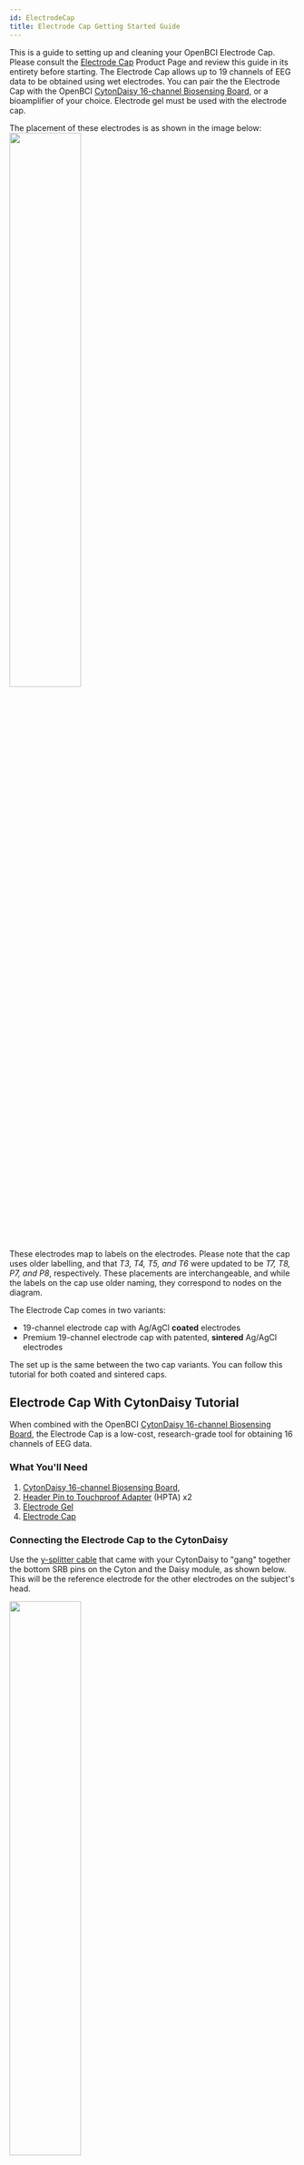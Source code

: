 ```yaml
---
id: ElectrodeCap
title: Electrode Cap Getting Started Guide
---
```

This is a guide to setting up and cleaning your OpenBCI Electrode Cap. Please consult the [Electrode Cap](https://shop.openbci.com/products/openbci-eeg-electrocap)
Product Page and review this guide in its entirety before starting.
The Electrode Cap allows up to 19 channels of EEG data to be obtained using wet electrodes.
You can pair the the Electrode Cap with the OpenBCI [CytonDaisy 16-channel Biosensing Board,](https://shop.openbci.com/collections/frontpage/products/cyton-daisy-biosensing-boards-16-channel)
or a bioamplifier of your choice. Electrode gel must be used with the electrode cap.

The placement of these electrodes is as shown in the image below:
<img src="https://github.com/openbci-archive/Docs/blob/master/assets/images/electrode%20cap%20nodes_1.png?raw=true" width="50%" />

These electrodes map to labels on the electrodes. Please note that the cap uses older labelling, and that _T3, T4, T5, and T6_ were updated to be _T7, T8, P7, and P8_, respectively. These placements are interchangeable, and while the labels on the cap use older naming, they correspond to nodes on the diagram.

The Electrode Cap comes in two variants:

-   19-channel electrode cap with Ag/AgCl **coated** electrodes
-   Premium 19-channel electrode cap with patented, **sintered** Ag/AgCl electrodes

The set up is the same between the two cap variants. You can follow this tutorial for both coated and sintered caps.

## Electrode Cap With CytonDaisy Tutorial

When combined with the OpenBCI [CytonDaisy 16-channel Biosensing Board](https://shop.openbci.com/collections/frontpage/products/cyton-daisy-biosensing-boards-16-channel),
the Electrode Cap is a low-cost, research-grade tool for obtaining 16 channels of EEG data.

### What You'll Need

1.  [CytonDaisy 16-channel Biosensing Board,](https://shop.openbci.com/collections/frontpage/products/cyton-daisy-biosensing-boards-16-channel)
2.  [Header Pin to Touchproof Adapter](https://shop.openbci.com/collections/frontpage/products/touch-proof-electrode-cable-adapter) (HPTA) x2
3.  [Electrode Gel](https://shop.openbci.com/collections/frontpage/products/electrodegel)
4.  [Electrode Cap](https://shop.openbci.com/products/openbci-eeg-electrocap)

### Connecting the Electrode Cap to the CytonDaisy

Use the [y-splitter cable](../../../GettingStarted/Boards/DaisyGS/#2-y-splitter-cable) that came with your CytonDaisy to "gang" together the bottom SRB pins on the Cyton and the Daisy module, as shown below. This will be the reference electrode for the other electrodes on the subject's head.

<img src="https://github.com/OpenBCI/Documentation/blob/master/website/docs/assets/GettingStartedImages/cytonDaisy_ySplitter_on_SRBpins.jpg?raw=true" width="50%" />

Connect a HPTA cable to the single end of the y-splitter cable, then connect the its blue termination to the REF electrode of the cap, shown below.

<img src="https://github.com/openbci-archive/Docs/blob/master/assets/images/cap_ref_pin.png?raw=true" width="50%" />

![electrode cap reference](../../assets/HeadwareImages/eeg-electrode-cap-5.jpg)

Connect bottom pins N1P through N8P on the Cyton to a set of HPTA cables, shown below. These pins will be channels 1-8 on the OpenBCI GUI.

![Cyton-Daisy wire setup](../../assets/HeadwareImages/gelfree_electrode_cap_1.jpg)

Connect top pins N1P through N8P on the Daisy module to another set of HPTA cables, shown below. These pins will be channels 9-16.

![Cyton-Daisy wire setup](../../assets/HeadwareImages/gelfree_electrode_cap_3.jpg)

Connect a leftover HPTA cable to the bottom BIAS pin of the Cyton. The BIAS pin is used for noise cancelling. It is similar to a GROUND pin, which establishes a common ground between the Cyton board and your body, but it has some extra destructive interference noise cancelling techniques built in! Connect the blue termination of this HPTA cable to the GND cap electrode, shown below.

<img src="https://github.com/openbci-archive/Docs/blob/master/assets/images/cap_GND_pin.png?raw=true" width="50%" />

For WHY these connections are recommended, see the [EEG explanation](../../GettingStarted/Biosensing-Setups/01-EEG-Setup.md)page.

After the cables are all connected as shown above, place the cap on the subject's head and inject a small amount of electrode gel using the included syringe. After each data recording session, be sure to clean the gel off the cap!

### Troubleshooting

Seeing a lot of noise? Check your electrode connections -

These steps can be done in any order:

1. The bottom BIAS pin of the Cyton **board** goes to the GND electrode of the **cap**. **You would use the HPTA cable to connect them.**

2. The bottom SRB pins on the Cyton and the Daisy **boards** should be "ganged together" using the split end of the y-splitter cable. 
The single end of the y-splitter cable should go to the REF electrode of the **cap**. **You would use the HPTA cable to connect them.**

The rest of the cap electrodes are completely up to you how you want to connect them to the Cyton.

3. For example, if you want data from Fp1 (of the cap) to show up on channel 1 of the OpenBCI GUI, then connect Fp1 cable to the bottom pin N1P of the Cyton. Use the HPTA cable to connect them.

If you want Fp1 data to show up on channel 9 of the OpenBCI GUI, then connect Fp1 to the bottom pin N1P of the CytonDaisy. You can pair any cap electrode (aside from GND and REF) with any pins N1P through N8P on the Cyton and Daisy boards

Channels 1-8 on the GUI correspond to bottom pins N1P through N8P on the Cyton
Channels 9-16 on the GUI correspond to bottoms pins N1P through N8P on the Daisy.

### Software

<img src="https://github.com/openbci-archive/Docs/blob/master/assets/images/GUI-V4-Screenshot.jpg?raw=true" width="50%" />

Head over to the OpenBCI GUI [tutorial](Software/OpenBCISoftware/01-OpenBCI_GUI.md) to set up your free live-streaming software!

### Use Cases for OpenBCI GUI

-   OpenBCI device owners want to visualize their brainwaves!
-   Many of the researchers, hackers and students alike who purchase OpenBCI devices want to use them to acquire data as soon as their device arrives.
-   Users use macOS, Windows and Linux to acquire data
-   Users want to filter incoming data in real time
-   Users want to make their own experiments to test their awesome theories or duplicate state of the art research at home!
-   Users struggle to get prerequisites properly installed to get data on their own from OpenBCI Cyton and Ganglion.
-   Users want to stream data into their own custom applications such as MATLAB.

### What You Can Do with OpenBCI GUI and Software Stack

-   Visualize data from every OpenBCI device: Ganglion, Cyton, Cyton with Daisy, and the WiFi Shield
-   Playback files using GUI
-   Run as a native application on macOS, Windows, and Linux.
-   Apply filters and other data processing tools to quickly clean raw data in real time
-   Use the GUI as a networking system to move data out of GUI into other apps over UDP, OSC, LSL, and Serial.
-   Send data to [MATLAB](../../Software/CompatibleThirdPartySoftware/01-Matlab.md), Neuropype (using LSL), and other [third-party softwares.](../../Software/SoftwareLanding.md)
-   Analyze data with [Python and Brainflow](ForDevelopers/01-SoftwareDevelopment.md#brainflow---python)
-   [Create a widget framework](Software/OpenBCISoftware/02_GUI_Widget_Guide.md#custom-widget) that allows users to create their own experiments.
-   Output data into a saved file for later offline processing.
-   [Customize the layout](Software/OpenBCISoftware/01-OpenBCI_GUI.md#customize-your-layout), change the gain, toggle on/off, check impedance of individual channels of the CytonDaisy board (or any connected OpenBCI board) directly in the GUI!
-   Access built-in widgets such as Band Power, Spectrogram, Accelerometer, EEG Head Plot, and MUCH more

    **If you just want to visualize EEG, EMG, ECG data (and do some basic analysis) and save the data to start with, download the standalone [OpenBCI GUI](https://openbci.com/index.php/downloads) and connect it to an OpenBCI Cyton, CytonDaisy, or Ganglion!**

## Electrode Cap With Third-Party Bioamplifier Tutorial

 The Electrode Cap comes with industry-standard touchproof terminations that can be plugged directly into most bioamplifers. The 10-20 locations are marked on the electrodes on the cap.

### What You'll Need

1.  [Electrode Gel](https://shop.openbci.com/collections/frontpage/products/electrodegel)
2.  [Electrode Cap](https://shop.openbci.com/products/openbci-eeg-electrocap)
3.  Your own bioamplifier

### The set-up

1.  Place the Electrode Cap on the subject's head and apply electrode gel with the included syringe.
2.  Connect the Electrode Cap to your bioamplifier using the marked guides on the cap. The electrodes on the cap are labeled "GND", "REF", "C3", etc.
3.  Follow the manufacturer's instructions for your bioamplifier

If you're using a third-party bioamplifier, you'll need the software that is compatible with that particular bioamplifier. The OpenBCI GUI is intended to be used with OpenBCI biosensing boards (Cyton, CytonDaisy, and Ganglion), not third-party bioamplifiers such as g.tec devices.

Find it all overwhelming? Don't know where to start? Questions, comments, suggestions? Email [support@openbci.com](mailto:support@openbci.com)

## Electrode Cap Care and Cleaning Guide

A routine schedule for cleaning and disinfecting the Electrode
Cap helps assure accurate EEG signals and the reuse of
electrodes between different participants. Furthermore, you will
preserve the excellent characteristics of your electrodes and will
ensure a long product life.

#### Cleaning Method:

1.  Clean the residual gel off the Sintered Ag-AgCl Electrodes immediately after use.

2.  Soak the cap for about 15 minutes in warm water (up to 50
    degrees Celsius), so that the remaining gel can dissolves off
    quickly into the water. Use a cotton ball for removing gel residues
    from the electrodes only if absolutely necessary.

3.  In case the gel stays on the surface of the electrodes or the cap
    shell, then soak the cap in diluted detergent for a few hours.

4.  Rinse the cap in tap water thoroughly. Finish rinsing with deionized water or distilled water, if available. Air dry the cap and store the cap in a dark dry place.

Cleaning frequency-after each use.

#### Disinfecting Method:

1.  Clean the residual gel off the Sintered Ag-AgCl Electrodes immediately after use.

2.  Soak the cap for about 15 minutes in warm water (up to 50
    degrees Celsius), so that the remaining gel can dissolves off
    quickly into the water. Use a cotton ball for removing gel residues
    from the electrodes only if absolutely necessary.

3.  Then soak the cap for up to 30 minutes in 1% diluted bleach solution
    (100 ppm sodium hypochlorite).
    Household bleach has a concentration of 52,500ppm of available
    chlorine (5.25% Sodium Hypochlorite). A 1:500 dilution of household
    bleach provides the 100ppm concentration required)

4.  Rinse the cap in tap water thoroughly. Finish rinsing with deionized water or distilled water, if available. Air dry the cap and store the cap in a dark dry place.

Disinfecting frequency-every two weeks.

Caution:

1.  Gently handle the connection point where the electrodes attach to the lead wire.
2.  Don’t touch other metals.
3.  Don’t leave residual gel on any part of the electrodes or wire.
4.  Keep the electrodes and the wire away from any corrosive
    liquid.
5.  Keep the touch-proof adapter ends away from water.

## Electrode Cap FAQ

### Here are some of the most commonly asked questions about the Electrode Cap.

1.  Can participants take the items home? As in, can it be used outside of a laboratory setting?
    - **Yes. Many OpenBCI customers are citizen scientists, hackers, artists, and casual at-home users of EEG hardware.**

2.  Are these items comfortable enough for people to sleep in for multiple days?
    - **I would say that the electrode cap is most comfortable option. It is the same type of equipment used in professional and diagnostic sleep labs.**

3.  Is it durable enough to be used for multiple days?
    - **Yes. The electrode is a medical-grade product at a "kickstarter" price and is scientifically validated. It includes designs such as the durable cable sleeve to prevent tangled cables. The sintered cap is especially durable, given its sintered electrode design which is hardy to corrosion.**

4.  How would you recommend logging data from the participants every day?
    - **OpenBCI provides the free GUI to help customers verify proper hardware connection and provide a software for free raw data storage, visualization, and streaming. Please note the OpenBCI GUI does not provide built-in data cleaning or analysis. Many third-party softwares are compatible with the OpenBCI system. For a full list, head to https://docs.openbci.com/Software/SoftwareLanding.**

5.  Do you recommend using the OpenBCI EEG Headband Kit or the EEG Electrode Cap?
    - **We recommend the EEG electrode cap for sleep study. Sintered electrode cap plus electrode gel is the gold standard of EEG data acquisition.**

6.  Have you ever had consumers in the past use these items for a long duration? If so, what did they think of it?
    - **Our customers have compared OpenBCI products favorably to medical equipment at many times the cost. Please contact OpenBCI for the PDF on independent evaluation and scientific verification of OpenBCI hardware or head to the [Research Collection](https://openbci.com/citations).**

7.  Are the devices easy to learn and handle?
    - **I have personally worked with customers who have zero previous experience with EEG and were able to follow the guides at docs.openbci.com to see their raw EEG data in live-time, as well as store the data for later analysis.**

8.  Would the hardware and data be messed up and skewed if the participants move around too much in their sleep?
    - **Subject movement will nearly always introduce noise into the system. This is true of all EEG equipment, no matter the brand or type. The cap's design in conjunction with the use of electrode gel (sold separately in the OpenBCI store) ensures good contact between the electrode and scalp, helping to reduce noise artifacts.**

9.  What are the potential negatives of using the wet EEG electrode cap? My team is wondering if it would be comfortable for participants to wear for the 10 days of our sleep study especially because the electrode gel may be too time consuming to apply and participants may create a mess if they get electrode gel in their hair.
    - **The electrode cap kit comes with a syringe applicator for easy, mess-free application of electrode gel. It is the same set-up as the ones used in medical lab sleep studies. At this time, there is no affordable, high-channel, dry electrode cap system.**

10. How long does it take to set up the EEG electrode cap prior to use?
    - **It's very easy to set-up. The first time may take 15 min as the user gets accustomed to the steps. Subsequent sessions would take just a few minutes to set up. Please refer to the EEG electrode cap guide to get an idea of how long it would take.**

11. If participants get the electrode gel in their hair, how easy is it for them to safely and cleanly remove it?
    - **The electrode gel is water-based and can easily be washed off with shampoo.**

12. My team is also looking into using the EEG Headband Kit and we wanted to know would this EEG be durable and accurate enough for a multiple day sleep study?
    - **The EEG headband is a starter kit for those new to EEG. It has not been tested for applications like sleep studies. The EEG electrode cap is a more suitable product.**

13. We want to be able to use the EEG data for sleep scoring, and I was wondering whether the output file can be saved in edf format, so that is readable with some sleep scoring softwares such as RemLogic?
    - **The files are saved to .csv or bdf format. For information on the software, head to the [GUI Widget Guide](../../../Software/OpenBCISoftware/GUIWidgets).**

14. Since we want to record data during sleep (~8-9 hours), I wanted to know the power consumption of the system, and how long the battery can last.
    - **A Lithium battery with high capacitance, such as [this one](https://www.digikey.com/products/en?mpart=328&v=1528) with 2500 mAh, should allow the system to operate overnight.**

15. What is the difference between coated and sintered electrode and which one you think would be better for us?
    - **You can find details on the difference between the two at the electrode cap product [page](https://shop.openbci.com/collections/frontpage/products/openbci-eeg-electrocap).
    The sintered cap lasts longer and offers more consistent signal due to the unique manufacturing process.**

16. I also would like to capture the EOG signal. Can I modify the amplification factor of the biosensing board for each different type of signals? Do you also suggest the best filter specifications for EEG/EOG/EMG recording?
    - By pairing electrodes to the OpenBCI Cytondaisy, you can obtain up to 16 channels from different data sources simultaneously.
    **You can modify the gain on each channel. Please refer to the [hardware settings section](../../../Software/OpenBCISoftware/GUIWidgets#hardware-settings) of the GUI widget guide.
    Using the gold cup electrodes, ten20 paste, and medical tape, you can capture EOG signals. You would connect both the gold cup electrodes and the electrode cap connections to the CytonDaisy.**

17. Can I buy multiple caps (for different head sizes) with this kit?
    - **The electrode cap kits come in different sizes. Choose from small, medium, and large in the [product page](https://shop.openbci.com/collections/frontpage/products/openbci-eeg-electrocap-kit?variant=16456863776840).**

